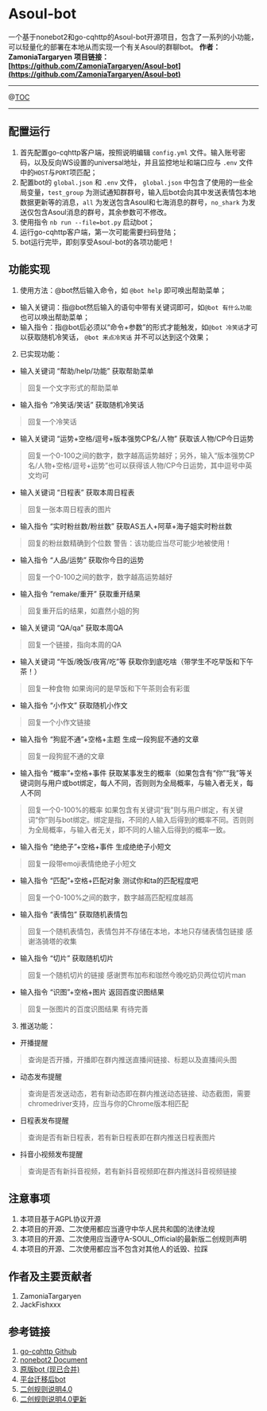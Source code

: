 # Asoul-bot
一个基于nonebot2和go-cqhttp的Asoul-bot开源项目，包含了一系列的小功能，可以轻量化的部署在本地从而实现一个有关Asoul的群聊bot。
**作者：ZamoniaTargaryen**
**项目链接：[https://github.com/ZamoniaTargaryen/Asoul-bot](https://github.com/ZamoniaTargaryen/Asoul-bot)**

---

@[TOC](目录)

---

## 配置运行

1. 首先配置go-cqhttp客户端，按照说明编辑 `config.yml` 文件。输入账号密码，以及反向WS设置的universal地址，并且监控地址和端口应与 `.env` 文件中的`HOST`与`PORT`项匹配；
2. 配置bot的 `global.json` 和 `.env` 文件， `global.json` 中包含了使用的一些全局变量，`test_group` 为测试通知群群号，输入后bot会向其中发送表情包本地数据更新等的消息，`all` 为发送包含Asoul和七海消息的群号，`no_shark` 为发送仅包含Asoul消息的群号，其余参数可不修改。
3. 使用指令 `nb run --file=bot.py` 启动bot；
4. 运行go-cqhttp客户端，第一次可能需要扫码登陆；
5. bot运行完毕，即刻享受Asoul-bot的各项功能吧！

## 功能实现
1. 使用方法：@bot然后输入命令，如 `@bot help` 即可唤出帮助菜单；
- 输入关键词：指@bot然后输入的语句中带有关键词即可，如`@bot 有什么功能` 也可以唤出帮助菜单；
- 输入指令：指@bot后必须以“命令+参数”的形式才能触发，如`@bot 冷笑话`才可以获取随机冷笑话， `@bot 来点冷笑话` 并不可以达到这个效果；
2. 已实现功能：
  - 输入关键词 “帮助/help/功能” 获取帮助菜单
 > 回复一个文字形式的帮助菜单
  - 输入指令   “冷笑话/笑话” 获取随机冷笑话
 > 回复一个冷笑话
  - 输入关键词 “运势+空格/逗号+版本强势CP名/人物” 获取该人物/CP今日运势
> 回复一个0-100之间的数字，数字越高运势越好；另外，输入“版本强势CP名/人物+空格/逗号+运势”也可以获得该人物/CP今日运势，其中逗号中英文均可
  - 输入关键词 “日程表” 获取本周日程表
>  回复一张本周日程表的图片
  - 输入指令   “实时粉丝数/粉丝数” 获取AS五人+阿草+海子姐实时粉丝数
>  回复的粉丝数精确到个位数
>  警告：该功能应当尽可能少地被使用！
  - 输入指令   “人品/运势” 获取你今日的运势
>  回复一个0-100之间的数字，数字越高运势越好
  - 输入指令   “remake/重开” 获取重开结果
>  回复重开后的结果，如嘉然小姐的狗
  - 输入关键词 “QA/qa” 获取本周QA
>  回复一个链接，指向本周的QA
  - 输入关键词 “午饭/晚饭/夜宵/吃”等 获取你到底吃啥（带学生不吃早饭和下午茶！）
>  回复一种食物
>  如果询问的是早饭和下午茶则会有彩蛋
  - 输入指令   “小作文” 获取随机小作文
>  回复一个小作文链接
  - 输入指令   “狗屁不通”+空格+主题 生成一段狗屁不通的文章
>  回复一段狗屁不通的文章
  - 输入指令   “概率”+空格+事件 获取某事发生的概率（如果包含有“你”“我”等关键词则与用户或bot绑定，每人不同，否则则为全局概率，与输入者无关，每人不同
>  回复一个0-100%的概率
>  如果包含有关键词“我”则与用户绑定，有关键词“你”则与bot绑定。绑定是指，不同的人输入后得到的概率不同。否则则为全局概率，与输入者无关，即不同的人输入后得到的概率一致。
  - 输入指令   “绝绝子”+空格+事件 生成绝绝子小短文
>  回复一段带emoji表情绝绝子小短文
  - 输入指令   “匹配”+空格+匹配对象 测试你和ta的匹配程度吧
>  回复一个0-100%之间的数字，数字越高匹配程度越高
  - 输入指令   “表情包” 获取随机表情包
>  回复一个随机表情包，表情包并不存储在本地，本地只存储表情包链接
>  感谢洛骑塔的收集
  - 输入指令   “切片” 获取随机切片
>  回复一个随机切片的链接
>  感谢贾布加布和珈然今晚吃奶贝两位切片man
  - 输入指令   “识图”+空格+图片 返回百度识图结果
>  回复一张图片的百度识图结果
>  有待完善
3. 推送功能：
  - 开播提醒
>  查询是否开播，开播即在群内推送直播间链接、标题以及直播间头图
  - 动态发布提醒
>  查询是否发送动态，若有新动态即在群内推送动态链接、动态截图，需要chromedriver支持，应当与你的Chrome版本相匹配
  - 日程表发布提醒
>  查询是否有新日程表，若有新日程表即在群内推送日程表图片
  - 抖音小视频发布提醒
>  查询是否有新抖音视频，若有新抖音视频即在群内推送抖音视频链接
 
## 注意事项
1. 本项目基于AGPL协议开源
2. 本项目的开源、二次使用都应当遵守中华人民共和国的法律法规
3. 本项目的开源、二次使用应当遵守A-SOUL_Official的最新版二创规则声明
4. 本项目的开源、二次使用都应当不包含对其他人的诋毁、拉踩

## 作者及主要贡献者
1. ZamoniaTargaryen
2. JackFishxxx

## 参考链接
1. [go-cqhttp Github](https://github.com/Mrs4s/go-cqhttp)
2. [nonebot2 Document](https://v2.nonebot.dev/)
3. [原版bot (现已合并)](https://github.com/ZamoniaTargaryen/Asoul-bot)
4. [平台迁移后bot](https://github.com/JackFishxxx/Asoul-bot)
5. [二创规则说明4.0](https://www.bilibili.com/read/cv12242629)
6. [二创规则说明4.0更新](https://www.bilibili.com/read/cv12242629)

